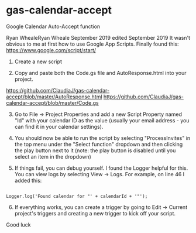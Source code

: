 # gas-calendar-accept
Google Calendar Auto-Accept function


Ryan WhealeRyan Wheale
September 2019 edited September 2019
It wasn't obvious to me at first how to use Google App Scripts. Finally found this: https://www.google.com/script/start/



1) Create a new script

2) Copy and paste both the Code.gs file and AutoResponse.html into your project.

https://github.com/ClaudiaJ/gas-calendar-accept/blob/master/AutoResponse.html
https://github.com/ClaudiaJ/gas-calendar-accept/blob/master/Code.gs

3) Go to File -> Project Properties and add a new Script Property named "Id" with your calendar ID as the value (usually your email address - you can find it in your calendar settings).

4) You should now be able to run the script by selecting "ProcessInvites" in the top menu under the "Select function" dropdown and then clicking the play button next to it (note: the play button is disabled until you select an item in the dropdown)

5) If things fail, you can debug yourself. I found the Logger helpful for this. You can view logs by selecting View -> Logs. For example, on line 46 I added this:

```

Logger.log('Found calendar for "' + calendarId + '"');

```

6) If everything works, you can create a trigger by going to Edit -> Current project's triggers and creating a new trigger to kick off your script.



Good luck
